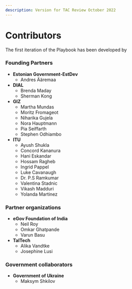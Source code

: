 ```yaml
---
description: Version for TAC Review October 2022
---
```


# Contributors

The first iteration of the Playbook has been developed by&#x20;

### Founding Partners

* **Estonian Government-EstDev**
  * Andres Ääremaa
* **DIAL**&#x20;
  * Brenda Maday
  * Sherman Kong
* **GIZ**&#x20;
  * Martha Mundas
  * Moritz Fromageot
  * Niharika Gujela
  * Nora Hauptmann
  * Pia Seiffarth
  * Stephen Odhiambo
* **ITU**&#x20;
  * Ayush Shukla
  * Concord Kananura
  * Hani Eskandar
  * Hossam Ragheb
  * Ingrid Pappel
  * Luke Cavanaugh
  * Dr. P.S Ramkumar
  * Valentina Stadnic
  * Vikash Madduri
  * Yolanda Martinez&#x20;

### **Partner organizations**&#x20;

* **eGov Foundation of India**&#x20;
  * Neil Roy
  * Omkar Ghatpande
  * Varun Basu&#x20;
* **TalTech**&#x20;
  * Alika Vandtke
  * Josephine Lusi

### **Government collaborators**

* **Government of Ukraine**
  * Maksym Shkilov&#x20;
